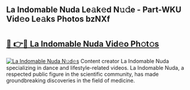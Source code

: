 ## La Indomable Nuda Le𝚊k𝚎d N𝚞𝚍e - Part-WKU Vid𝚎o Le𝚊ks Photos bzNXf

# <h2><a href="http://fbewiy.evod.top/?m=La+Indomable+Nuda">🔗 👉🔴 La Indomable Nuda Vid𝚎o Ph𝚘t𝚘s</a></h2>

[![La Indomable Nuda N𝚞d𝚎s](https://i.imgur.com/8V9OHl7.gif)](http://fbewiy.evod.top/?m=La+Indomable+Nuda)
Content creator La Indomable Nuda specializing in dance and lifestyle-related videos. La Indomable Nuda, a respected public figure in the scientific community, has made groundbreaking discoveries in the field of medicine. 
